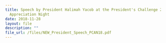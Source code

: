 ```yaml
---
title: Speech by President Halimah Yacob at the President's Challenge 2018
  Appreciation Night
date: 2018-11-28
layout: file
description: ""
file_url: /files/NEW_President_Speech_PCAN18.pdf
---
```

